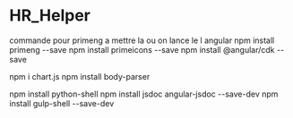 # HR_Helper

commande pour primeng a mettre la ou on lance le l angular 
npm install primeng --save
npm install primeicons --save
npm install @angular/cdk --save

npm i chart.js
npm install body-parser

npm install python-shell
npm install jsdoc angular-jsdoc --save-dev
npm install gulp-shell --save-dev